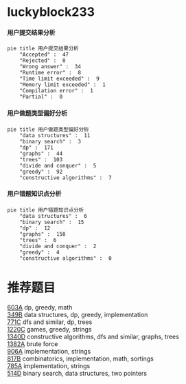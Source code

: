 # luckyblock233

<!-- tabs:start -->



#### **用户提交结果分析**

```mermaid
pie title 用户提交结果分析
    "Accepted" :  47
    "Rejected" :  0
    "Wrong answer" :  34
    "Runtime error" :  8
    "Time limit exceeded" :  9
    "Memory limit exceeded" :  1
    "Compilation error" :  1
    "Partial" :  0
```

#### **用户做题类型偏好分析**

```mermaid
pie title 用户做题类型偏好分析
    "data structures" :  11
    "binary search" :  3
    "dp" :  171
    "graphs" :  44
    "trees" :  103
    "divide and conquer" :  5
    "greedy" :  92
    "constructive algorithms" :  7
```
#### **用户错题知识点分析**

```mermaid
pie title 用户错题知识点分析
    "data structures" :  6
    "binary search" :  15
    "dp" :  12
    "graphs" :  150
    "trees" :  6
    "divide and conquer" :  2
    "greedy" :  4
    "constructive algorithms" :  0
```



<!-- tabs:end -->
# 推荐题目
[603A](https://codeforces.com/contest/603/problem/A)		dp,
                        greedy,
                        math		  
[349B](https://codeforces.com/contest/349/problem/B)		data structures,
                        dp,
                        greedy,
                        implementation		  
[771C](https://codeforces.com/contest/771/problem/C)		dfs and similar,
                        dp,
                        trees		  
[1220C](https://codeforces.com/contest/1220/problem/C)		games,
                        greedy,
                        strings		  
[1340D](https://codeforces.com/contest/1340/problem/D)		constructive algorithms,
                        dfs and similar,
                        graphs,
                        trees		  
[1382A](https://codeforces.com/contest/1382/problem/A)		brute force		  
[906A](https://codeforces.com/contest/906/problem/A)		implementation,
                        strings		  
[817B](https://codeforces.com/contest/817/problem/B)		combinatorics,
                        implementation,
                        math,
                        sortings		  
[785A](https://codeforces.com/contest/785/problem/A)		implementation,
                        strings		  
[514D](https://codeforces.com/contest/514/problem/D)		binary search,
                        data structures,
                        two pointers		  
